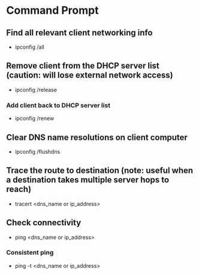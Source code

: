 # Command Prompt

## Find all relevant client networking info
- ipconfig /all

## Remove client from the DHCP server list (caution: will lose external network access)
- ipconfig /release
### Add client back to DHCP server list
- ipconfig /renew

## Clear DNS name resolutions on client computer
- ipconfig /flushdns

## Trace the route to destination (note: useful when a destination takes multiple server hops to reach)
- tracert <dns_name or ip_address>

## Check connectivity
- ping <dns_name or ip_address>
### Consistent ping
- ping -t <dns_name or ip_address>
